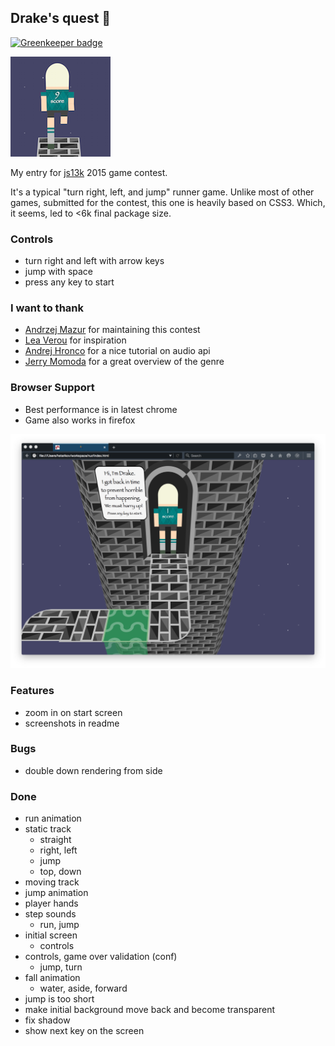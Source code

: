 Drake's quest :runner:
----------------------

[![Greenkeeper badge](https://badges.greenkeeper.io/Hermanya/js13k-2015.svg)](https://greenkeeper.io/)

![drake's dream](screenshots/small-screenshot.png)

My entry for [js13k](http://js13kgames.com/) 2015 game contest.

It's a typical "turn right, left, and jump" runner game. Unlike most of other games, submitted for the contest, this one is heavily based on CSS3. Which, it seems, led to <6k final package size.

### Controls
- turn right and left with arrow keys
- jump with space
- press any key to start

### I want to thank
- [Andrzej Mazur](http://end3r.com/) for maintaining this contest
- [Lea Verou](http://lea.verou.me) for inspiration
- [Andrej Hronco](http://www.keithmcmillen.com/blog/making-music-in-the-browser-web-audio-api-part-1/) for a nice tutorial on audio api
- [Jerry Momoda](http://jerrymomoda.com/analysis-endless-runners/) for a great overview of the genre

### Browser Support
- Best performance is in latest chrome
- Game also works in firefox

![drake's dream](screenshots/large-screenshot.png)

### Features
- zoom in on start screen
- screenshots in readme

### Bugs
- double down rendering from side

### Done
- run animation
- static track
    * straight
    * right, left
    * jump
    * top, down
- moving track
- jump animation
- player hands
- step sounds
    * run, jump
- initial screen
    * controls
- controls, game over validation (conf)
    * jump, turn
- fall animation
    * water, aside, forward
- jump is too short
- make initial background move back and become transparent
- fix shadow
- show next key on the screen
